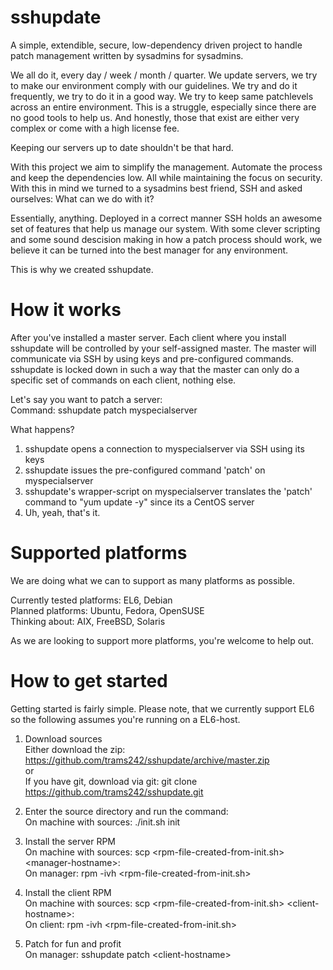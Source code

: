 sshupdate
=========

A simple, extendible, secure, low-dependency driven project to handle patch management written by sysadmins for sysadmins.

We all do it, every day / week / month / quarter. We update servers, we try to make our environment comply with our guidelines. We try and do it frequently, we try to do it in a good way. We try to keep same patchlevels across an entire environment. This is a struggle, especially since there are no good tools to help us. And honestly, those that exist are either very complex or come with a high license fee. 

Keeping our servers up to date shouldn't be that hard.

With this project we aim to simplify the management. Automate the process and keep the dependencies low. All while maintaining the focus on security. With this in mind we turned to a sysadmins best friend, SSH and asked ourselves: What can we do with it?

Essentially, anything. Deployed in a correct manner SSH holds an awesome set of features that help us manage our system. With some clever scripting and some sound descision making in how a patch process should work, we believe it can be turned into the best manager for any environment. 

This is why we created sshupdate.

How it works
============

After you've installed a master server. Each client where you install sshupdate will be controlled by your self-assigned master. The master will communicate via SSH by using keys and pre-configured commands. sshupdate is locked down in such a way that the master can only do a specific set of commands on each client, nothing else.

Let's say you want to patch a server:<br>
 Command: sshupdate patch myspecialserver<br>

 What happens?
  1. sshupdate opens a connection to myspecialserver via SSH using its keys 
  2. sshupdate issues the pre-configured command 'patch' on myspecialserver
  3. sshupdate's wrapper-script on myspecialserver translates the 'patch' command to "yum update -y" since its a CentOS server
  4. Uh, yeah, that's it.

Supported platforms
===================

We are doing what we can to support as many platforms as possible.<br>

Currently tested platforms: EL6, Debian<br>
Planned platforms: Ubuntu, Fedora, OpenSUSE<br>
Thinking about: AIX, FreeBSD, Solaris<br>

As we are looking to support more platforms, you're welcome to help out. 

How to get started
==================

Getting started is fairly simple. Please note, that we currently support EL6 so the following assumes you're running on a EL6-host.

1. Download sources<br>
   Either download the zip: https://github.com/trams242/sshupdate/archive/master.zip <br>
     or <br>
   If you have git, download via git: git clone https://github.com/trams242/sshupdate.git <br>

2. Enter the source directory and run the command:<br>
   On machine with sources: ./init.sh init

3. Install the server RPM<br>
   On machine with sources: scp &lt;rpm-file-created-from-init.sh> &lt;manager-hostname>: <br>
   On manager: rpm -ivh &lt;rpm-file-created-from-init.sh> <br>

4. Install the client RPM<br>
   On machine with sources: scp &lt;rpm-file-created-from-init.sh> &lt;client-hostname>: <br>
   On client: rpm -ivh &lt;rpm-file-created-from-init.sh> <br>

5. Patch for fun and profit<br>
   On manager: sshupdate patch &lt;client-hostname><br>
